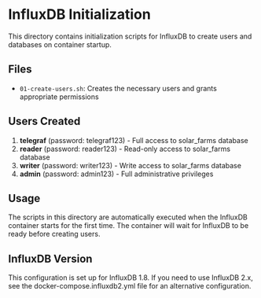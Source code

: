 # InfluxDB Initialization

This directory contains initialization scripts for InfluxDB to create users and databases on container startup.

## Files

- `01-create-users.sh`: Creates the necessary users and grants appropriate permissions

## Users Created

1. **telegraf** (password: telegraf123) - Full access to solar_farms database
2. **reader** (password: reader123) - Read-only access to solar_farms database  
3. **writer** (password: writer123) - Write access to solar_farms database
4. **admin** (password: admin123) - Full administrative privileges

## Usage

The scripts in this directory are automatically executed when the InfluxDB container starts for the first time. The container will wait for InfluxDB to be ready before creating users.

## InfluxDB Version

This configuration is set up for InfluxDB 1.8. If you need to use InfluxDB 2.x, see the docker-compose.influxdb2.yml file for an alternative configuration.